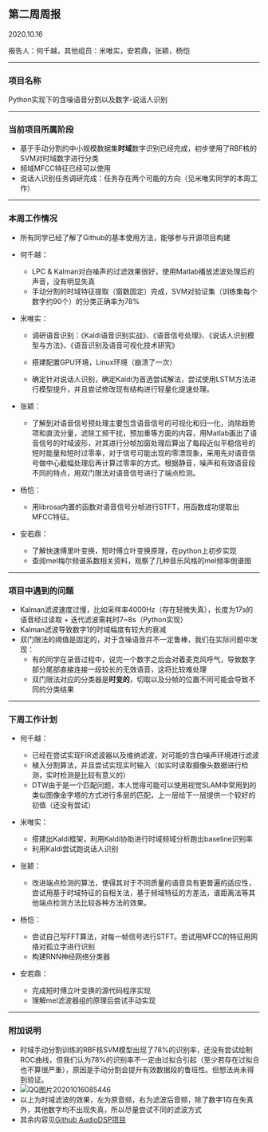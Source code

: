 ## 第二周周报

2020.10.16

报告人：何千越，其他组员：米唯实，安若鼎，张颖，杨恺

---

### 项目名称

Python实现下的含噪语音分割以及数字-说话人识别

---

### 当前项目所属阶段

- 基于手动分割的中小规模数据集**时域**数字识别已经完成，初步使用了RBF核的SVM对时域数字进行分类
- 频域MFCC特征已经可以使用
- 说话人识别任务调研完成：任务存在两个可能的方向（见米唯实同学的本周工作）

---

### 本周工作情况

- 所有同学已经了解了Github的基本使用方法，能够参与开源项目构建

- 何千越：

  - LPC & Kalman对白噪声的过滤效果很好，使用Matlab播放滤波处理后的声音，没有明显失真
  - 手动分割的时域特征提取（窗数固定）完成，SVM对验证集（训练集每个数字约90个）的分类正确率为78%

- 米唯实：

  - 调研语音识别：《Kaldi语音识别实战》、《语音信号处理》、《说话人识别模型与方法》、《语音识别及语音可视化技术研究》

  - 搭建配置GPU环境，Linux环境（崩溃了一次）

  - 确定针对说话人识别，确定Kaldi为首选尝试解法，尝试使用LSTM方法进行模型提升，并且尝试修改现有结构进行轻量化提速处理。

- 张颖：

  - 了解到对语音信号预处理主要包含语音信号的可视化和归一化，消除趋势项和直流分量，滤除工频干扰，预加重等方面的内容，用Matlab画出了语音信号的时域波形，对其进行分帧加窗处理后算出了每段近似平稳信号的短时能量和短时过零率，对于信号可能出现的零漂现象，采用先对语音信号做中心截幅处理后再计算过零率的方式。根据静音，噪声和有效语音段不同的特点，用双门限法对语音信号进行了端点检测。

- 杨恺：

  - 用librosa内置的函数对语音信号分帧进行STFT，用函数成功提取出MFCC特征。

- 安若鼎：
  - 了解快速傅里叶变换，短时傅立叶变换原理，在python上初步实现
  - 查阅mel梅尔频谱系数相关资料，观察了几种音乐风格的mel频率倒谱图

---

### 项目中遇到的问题

- Kalman滤波速度过慢，比如采样率4000Hz（存在轻微失真），长度为17s的语音经过读取 + 迭代滤波需耗时7~8s（Python实现）
- Kalman滤波导致数字1的时域幅度有较大的衰减
- 双门限法的阈值是固定的，对于含噪语音并不一定鲁棒，我们在实际问题中发现：
  - 有的同学在录音过程中，说完一个数字之后会对着麦克风呼气，导致数字部分尾部直接连接一段较长的无效语音，这将比较难处理
  - 双门限法对应的分类器是**时变的**，切取以及分帧的位置不同可能会导致不同的分类结果

---

### 下周工作计划

- 何千越：
  - 已经在尝试实现FIR滤波器以及维纳滤波，对可能的含白噪声环境进行滤波
  - 植入分割算法，并且尝试实现实时输入（如实时读取摄像头数据进行检测，实时检测是比较有意义的）
  - DTW由于是一个匹配问题，本人觉得可能可以使用视觉SLAM中常用到的类似图像金字塔的方式进行多层的匹配，上一层给下一层提供一个较好的初值（还没有尝试）

- 米唯实：
  - 搭建出Kaldi框架，利用Kaldi协助进行时域频域分析跑出baseline识别率
  - 利用Kaldi尝试跑说话人识别
- 张颖：
  - 改进端点检测的算法，使得其对于不同质量的语音具有更普遍的适应性，尝试用基于时域特征的自相关法，基于频域特征的方差法，谱距离法等其他端点检测方法比较各种方法的效果。
- 杨恺：
  - 尝试自己写FFT算法，对每一帧信号进行STFT。尝试用MFCC的特征用网络对孤立字进行识别
  - 构建RNN神经网络分类器
- 安若鼎：
  - 完成短时傅立叶变换的源代码程序实现
  - 理解mel滤波器组的原理后尝试手动实现

---

### 附加说明

- 时域手动分割训练的RBF核SVM模型出现了78%的识别率，还没有尝试绘制ROC曲线，但我们认为78%的识别率不一定由过拟合引起（至少若存在过拟合也不算很严重），原因是手动分割会提升有效数据段的鲁班性。但想法尚未得到验证。
- ![QQ图片20201016085446](C:\Users\15300\Desktop\QQ图片20201016085446.png)
- 以上为时域滤波的效果，左为原音频，右为滤波后音频，除了数字1存在失真外，其他数字均不出现失真，所以尽量尝试不同的滤波方式
- 其余内容见[Github AudioDSP项目](https://github.com/Enigmatisms/AudioDSP)





